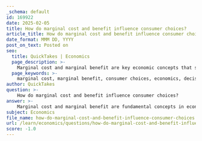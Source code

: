 ```yaml
---
_schema: default
id: 169922
date: 2025-02-05
title: How do marginal cost and benefit influence consumer choices?
article_title: How do marginal cost and benefit influence consumer choices?
date_format: MMM DD, YYYY
post_on_text: Posted on
seo:
  title: QuickTakes | Economics
  page_description: >-
    Marginal cost and marginal benefit are key economic concepts that significantly influence consumer choices, helping individuals make informed decisions about purchases and resource allocation.
  page_keywords: >-
    marginal cost, marginal benefit, consumer choices, economics, decision-making, utility, resource allocation, additional cost, additional benefit, purchase decisions
author: QuickTakes
question: >-
    How do marginal cost and benefit influence consumer choices?
answer: >-
    Marginal cost and marginal benefit are fundamental concepts in economics that significantly influence consumer choices. Understanding these concepts helps consumers make informed decisions about their purchases and resource allocation.\n\n### Marginal Cost\nMarginal cost refers to the additional cost incurred from producing or consuming one more unit of a good or service. It is calculated using the formula:\n\n$$\n\text{Marginal Cost} = \frac{\Delta \text{Total Cost}}{\Delta \text{Quantity}}\n$$\n\nWhen consumers consider purchasing an additional unit of a product, they evaluate whether the extra cost of that unit is justified by the benefits they expect to receive. If the marginal cost is higher than the perceived benefit, consumers are likely to forgo the purchase.\n\n### Marginal Benefit\nMarginal benefit, on the other hand, is the additional benefit gained from consuming one more unit of a good or service. It is expressed as:\n\n$$\n\text{Marginal Benefit} = \frac{\Delta \text{Total Benefit}}{\Delta \text{Quantity}}\n$$\n\nConsumers assess the marginal benefit to determine if the satisfaction or utility gained from an additional unit outweighs the cost. If the marginal benefit exceeds the marginal cost, consumers are incentivized to make the purchase.\n\n### Decision-Making at the Margin\nThe principle of decision-making at the margin emphasizes that consumers should focus on the incremental changes in costs and benefits rather than total costs or total benefits. This approach allows consumers to optimize their choices based on the most relevant information regarding their current situation.\n\nFor example, if a consumer is considering whether to buy a second slice of pizza, they will weigh the marginal cost of that slice against the marginal benefit (satisfaction) they expect to receive. If the enjoyment from the second slice is greater than the price they have to pay, they are likely to purchase it.\n\n### Conclusion\nIn summary, marginal cost and marginal benefit play a crucial role in shaping consumer behavior. By evaluating these factors, consumers can make rational choices that maximize their utility while minimizing unnecessary expenditures. This marginal thinking is essential for effective decision-making in both personal finance and broader economic contexts.
subject: Economics
file_name: how-do-marginal-cost-and-benefit-influence-consumer-choices.md
url: /learn/economics/questions/how-do-marginal-cost-and-benefit-influence-consumer-choices
score: -1.0
---
```


&nbsp;